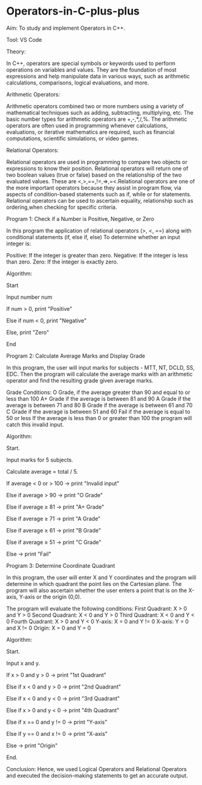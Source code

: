 # Operators-in-C-plus-plus
Aim: To study and implement Operators in C++.

Tool: VS Code

Theory:

In C++, operators are special symbols or keywords used to perform operations on variables and values. They are the foundation of most expressions and help manipulate data in various ways, such as arithmetic calculations, comparisons, logical evaluations, and more.

Arithmetic Operators:

Arithmetic operators combined two or more numbers using a variety of mathematical techniques such as adding, subtracting, multiplying, etc. The basic number types for arithmetic operators are +,-,*,/,%. The arithmetic operators are often used in programming whenever calculations, evaluations, or iterative mathematics are required, such as financial computations, scientific simulations, or video games.

Relational Operators:

Relational operators are used in programming to compare two objects or expressions to know their position. Relational operators will return one of two boolean values (true or false) based on the relationship of the two evaluated values. These are <,>,==,!=,=>,=<.Relational operators are one of the more important operators because they assist in program flow, via aspects of condition-based statements such as if, while or for statements. Relational operators can be used to ascertain equality, relationship such as ordering,when checking for specific criteria.

Program 1: Check if a Number is Positive, Negative, or Zero

In this program the application of relational operators (>, <, ==) along with conditional statements (if, else if, else) To determine whether an input integer is:

Positive: If the integer is greater than zero. Negative: If the integer is less than zero. Zero: If the integer is exactly zero.

Algorithm:

Start

Input number num

If num > 0, print "Positive"

Else if num < 0, print "Negative"

Else, print "Zero"

End

Program 2: Calculate Average Marks and Display Grade

In this program, the user will input marks for subjects - MTT, NT, DCLD, SS, EDC. Then the program will calculate the average marks with an arithmetic operator and find the resulting grade given average marks.

Grade Conditions: O Grade, if the average greater than 90 and equal to or less than 100 A+ Grade if the average is between 81 and 90 A Grade if the average is between 71 and 80 B Grade if the average is between 61 and 70 C Grade if the average is between 51 and 60 Fail if the average is equal to 50 or less If the average is less than 0 or greater than 100 the program will catch this invalid input.

Algorithm:

Start.

Input marks for 5 subjects.

Calculate average = total / 5.

If average < 0 or > 100 → print "Invalid input"

Else if average > 90 → print "O Grade"

Else if average ≥ 81 → print "A+ Grade"

Else if average ≥ 71 → print "A Grade"

Else if average ≥ 61 → print "B Grade"

Else if average ≥ 51 → print "C Grade"

Else → print "Fail"

Program 3: Determine Coordinate Quadrant

In this program, the user will enter X and Y coordinates and the program will determine in which quadrant the point lies on the Cartesian plane. The program will also ascertain whether the user enters a point that is on the X-axis, Y-axis or the origin (0,0).

The program will evaluate the following conditions: First Quadrant: X > 0 and Y > 0 Second Quadrant: X < 0 and Y > 0 Third Quadrant: X < 0 and Y < 0 Fourth Quadrant: X > 0 and Y < 0 Y-axis: X = 0 and Y != 0 X-axis: Y = 0 and X != 0 Origin: X = 0 and Y = 0

Algorithm:

Start.

Input x and y.

If x > 0 and y > 0 → print "1st Quadrant"

Else if x < 0 and y > 0 → print "2nd Quadrant"

Else if x < 0 and y < 0 → print "3rd Quadrant"

Else if x > 0 and y < 0 → print "4th Quadrant"

Else if x == 0 and y != 0 → print "Y-axis"

Else if y == 0 and x != 0 → print "X-axis"

Else → print "Origin"

End.

Conclusion: Hence, we used Logical Operators and Relational Operators and executed the decision-making statements to get an accurate output.
